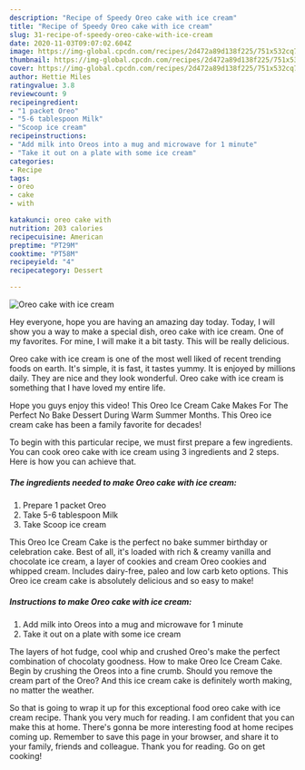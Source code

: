 ```yaml
---
description: "Recipe of Speedy Oreo cake with ice cream"
title: "Recipe of Speedy Oreo cake with ice cream"
slug: 31-recipe-of-speedy-oreo-cake-with-ice-cream
date: 2020-11-03T09:07:02.604Z
image: https://img-global.cpcdn.com/recipes/2d472a89d138f225/751x532cq70/oreo-cake-with-ice-cream-recipe-main-photo.jpg
thumbnail: https://img-global.cpcdn.com/recipes/2d472a89d138f225/751x532cq70/oreo-cake-with-ice-cream-recipe-main-photo.jpg
cover: https://img-global.cpcdn.com/recipes/2d472a89d138f225/751x532cq70/oreo-cake-with-ice-cream-recipe-main-photo.jpg
author: Hettie Miles
ratingvalue: 3.8
reviewcount: 9
recipeingredient:
- "1 packet Oreo"
- "5-6 tablespoon Milk"
- "Scoop ice cream"
recipeinstructions:
- "Add milk into Oreos into a mug and microwave for 1 minute"
- "Take it out on a plate with some ice cream"
categories:
- Recipe
tags:
- oreo
- cake
- with

katakunci: oreo cake with 
nutrition: 203 calories
recipecuisine: American
preptime: "PT29M"
cooktime: "PT58M"
recipeyield: "4"
recipecategory: Dessert

---
```



![Oreo cake with ice cream](https://img-global.cpcdn.com/recipes/2d472a89d138f225/751x532cq70/oreo-cake-with-ice-cream-recipe-main-photo.jpg)

Hey everyone, hope you are having an amazing day today. Today, I will show you a way to make a special dish, oreo cake with ice cream. One of my favorites. For mine, I will make it a bit tasty. This will be really delicious.

Oreo cake with ice cream is one of the most well liked of recent trending foods on earth. It's simple, it is fast, it tastes yummy. It is enjoyed by millions daily. They are nice and they look wonderful. Oreo cake with ice cream is something that I have loved my entire life.

Hope you guys enjoy this video! This Oreo Ice Cream Cake Makes For The Perfect No Bake Dessert During Warm Summer Months. This Oreo ice cream cake has been a family favorite for decades!


To begin with this particular recipe, we must first prepare a few ingredients. You can cook oreo cake with ice cream using 3 ingredients and 2 steps. Here is how you can achieve that.

<!--inarticleads1-->

##### The ingredients needed to make Oreo cake with ice cream:

1. Prepare 1 packet Oreo
1. Take 5-6 tablespoon Milk
1. Take Scoop ice cream


This Oreo Ice Cream Cake is the perfect no bake summer birthday or celebration cake. Best of all, it&#39;s loaded with rich &amp; creamy vanilla and chocolate ice cream, a layer of cookies and cream Oreo cookies and whipped cream. Includes dairy-free, paleo and low carb keto options. This Oreo ice cream cake is absolutely delicious and so easy to make! 

<!--inarticleads2-->

##### Instructions to make Oreo cake with ice cream:

1. Add milk into Oreos into a mug and microwave for 1 minute
1. Take it out on a plate with some ice cream


The layers of hot fudge, cool whip and crushed Oreo&#39;s make the perfect combination of chocolaty goodness. How to make Oreo Ice Cream Cake. Begin by crushing the Oreos into a fine crumb. Should you remove the cream part of the Oreo? And this ice cream cake is definitely worth making, no matter the weather. 

So that is going to wrap it up for this exceptional food oreo cake with ice cream recipe. Thank you very much for reading. I am confident that you can make this at home. There's gonna be more interesting food at home recipes coming up. Remember to save this page in your browser, and share it to your family, friends and colleague. Thank you for reading. Go on get cooking!
